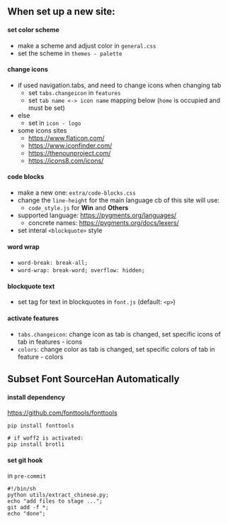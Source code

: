 ## When set up a new site:

#### set color scheme

- make a scheme and adjust color in `general.css`
- set the scheme in `themes - palette`

#### change icons

- if used navigation.tabs, and need to change icons when changing tab
    - set `tabs.changeicon` in `features`
    - set `tab name <-> icon name` mapping below (`home` is occupied and must be set)
- else
    - set in `icon - logo`
- some icons sites
    - https://www.flaticon.com/
    - https://www.iconfinder.com/
    - https://thenounproject.com/
    - https://icons8.com/icons/

#### code blocks

- make a new one:  `extra/code-blocks.css`
- change the `line-height` for the main language cb of this site will use:
    -  `code_style.js` for __Win__ and __Others__
- supported language: https://pygments.org/languages/
    - concrete names: https://pygments.org/docs/lexers/
- set interal `<blockquote>` style 

#### word wrap

- `word-break: break-all;`
- `word-wrap: break-word; overflow: hidden;`

#### blockquote text

- set tag for text in blockquotes in `font.js` (default: `<p>`)

#### activate features

- `tabs.changeicon`: change icon as tab is changed, set specific icons of tab in features - icons
- `colors`: change color as tab is changed, set specific colors of tab in feature - colors


## Subset Font SourceHan Automatically

#### install dependency

https://github.com/fonttools/fonttools

```pip
pip install fonttools

# if woff2 is activated:
pip install brotli
```
#### set git hook

in `pre-commit`
```
#!/bin/sh
python utils/extract_chinese.py;
echo "add files to stage ...";
git add -f *;
echo "done";
```